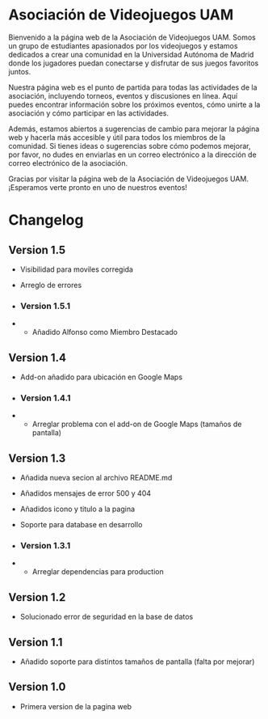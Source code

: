 # Asociación de Videojuegos UAM
Bienvenido a la página web de la Asociación de Videojuegos UAM. Somos un grupo de estudiantes apasionados por los videojuegos y estamos dedicados a crear una comunidad en la Universidad Autónoma de Madrid donde los jugadores puedan conectarse y disfrutar de sus juegos favoritos juntos.

Nuestra página web es el punto de partida para todas las actividades de la asociación, incluyendo torneos, eventos y discusiones en línea. Aquí puedes encontrar información sobre los próximos eventos, cómo unirte a la asociación y cómo participar en las actividades.

Además, estamos abiertos a sugerencias de cambio para mejorar la página web y hacerla más accesible y útil para todos los miembros de la comunidad. Si tienes ideas o sugerencias sobre cómo podemos mejorar, por favor, no dudes en enviarlas en un correo electrónico a la dirección de correo electrónico de la asociación.

Gracias por visitar la página web de la Asociación de Videojuegos UAM. ¡Esperamos verte pronto en uno de nuestros eventos!

# Changelog

## Version 1.5

- Visibilidad para moviles corregida
- Arreglo de errores

- ### Version 1.5.1
- - Añadido Alfonso como Miembro Destacado

## Version 1.4
- Add-on añadido para ubicación en Google Maps

- ### Version 1.4.1
- - Arreglar problema con el add-on de Google Maps (tamaños de pantalla)

## Version 1.3
- Añadida nueva secion al archivo README.md 
- Añadidos mensajes de error 500 y 404
- Añadidos icono y titulo a la pagina
- Soporte para database en desarrollo

- ### Version 1.3.1
- - Arreglar dependencias para production

## Version 1.2
- Solucionado error de seguridad en la base de datos

## Version 1.1
- Añadido soporte para distintos tamaños de pantalla (falta por mejorar)

## Version 1.0
- Primera version de la pagina web

